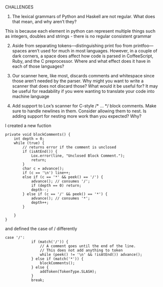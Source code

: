 CHALLENGES
1. The lexical grammars of Python and Haskell are not regular. What does that mean, and why aren’t they?

This is because each element in python can represent multiple things such as integers, doubles and strings - there is no regular consistent grammar

2. Aside from separating tokens—distinguishing print foo from printfoo—spaces aren’t used for much in most languages. However, in a couple of dark corners, a space does affect how code is parsed in CoffeeScript, Ruby, and the C preprocessor. Where and what effect does it have in each of those languages?


3. Our scanner here, like most, discards comments and whitespace since those aren’t needed by the parser. Why might you want to write a scanner that does not discard those? What would it be useful for?
It may be useful for readability if you were wanting to translate your code into machine language


4. Add support to Lox’s scanner for C-style /* ... */ block comments. Make sure to handle newlines in them. Consider allowing them to nest. Is adding support for nesting more work than you expected? Why?

I created a new fuction 
    
    private void blockComments() {
        int depth = 0;
        while (true) {
            // returns error if the comment is unclosed
            if (isAtEnd()) {
                Lox.error(line, "Unclosed Block Comment.");
                return;
            }
            char c = advance();
            if (c == '\n') line++;
            else if (c == '*' && peek() == '/') {
                advance(); // consumes '/';
                if (depth == 0) return;
                depth--;
            } else if (c == '/' && peek() == '*') {
                advance(); // consumes '*';
                depth++;
            }

        }
    }

 
and defined the case of / differently
  
    case '/':
                if (match('/')) {
                    // A comment goes until the end of the line.
                    // This does not add anything to token
                    while (peek() != '\n' && !isAtEnd()) advance();
                } else if (match('*')) {
                    blockComments();
                } else {
                    addToken(TokenType.SLASH);
                }
                break;
